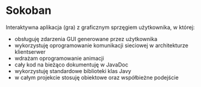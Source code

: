 # Sokoban


Interaktywna aplikacja (gra) z graficznym sprzęgiem użytkownika, w której:
- obsługuję zdarzenia GUI generowane przez użytkownika
- wykorzystuję oprogramowanie komunikacji sieciowej w architekturze klientserwer
- wdrażam oprogramowanie animacji
- cały kod na bieżąco dokumentuję w JavaDoc
- wykorzystuję standardowe biblioteki klas Javy
- w całym projekcie stosuję obiektowe oraz współbieżne podejście
